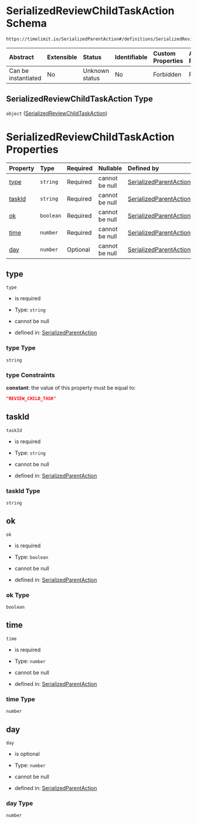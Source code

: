 # SerializedReviewChildTaskAction Schema

```txt
https://timelimit.io/SerializedParentAction#/definitions/SerializedReviewChildTaskAction
```

| Abstract            | Extensible | Status         | Identifiable | Custom Properties | Additional Properties | Access Restrictions | Defined In                                                                                        |
| :------------------ | :--------- | :------------- | :----------- | :---------------- | :-------------------- | :------------------ | :------------------------------------------------------------------------------------------------ |
| Can be instantiated | No         | Unknown status | No           | Forbidden         | Forbidden             | none                | [SerializedParentAction.schema.json\*](SerializedParentAction.schema.json "open original schema") |

## SerializedReviewChildTaskAction Type

`object` ([SerializedReviewChildTaskAction](serializedparentaction-definitions-serializedreviewchildtaskaction.md))

# SerializedReviewChildTaskAction Properties

| Property          | Type      | Required | Nullable       | Defined by                                                                                                                                                                                                                     |
| :---------------- | :-------- | :------- | :------------- | :----------------------------------------------------------------------------------------------------------------------------------------------------------------------------------------------------------------------------- |
| [type](#type)     | `string`  | Required | cannot be null | [SerializedParentAction](serializedparentaction-definitions-serializedreviewchildtaskaction-properties-type.md "https://timelimit.io/SerializedParentAction#/definitions/SerializedReviewChildTaskAction/properties/type")     |
| [taskId](#taskid) | `string`  | Required | cannot be null | [SerializedParentAction](serializedparentaction-definitions-serializedreviewchildtaskaction-properties-taskid.md "https://timelimit.io/SerializedParentAction#/definitions/SerializedReviewChildTaskAction/properties/taskId") |
| [ok](#ok)         | `boolean` | Required | cannot be null | [SerializedParentAction](serializedparentaction-definitions-serializedreviewchildtaskaction-properties-ok.md "https://timelimit.io/SerializedParentAction#/definitions/SerializedReviewChildTaskAction/properties/ok")         |
| [time](#time)     | `number`  | Required | cannot be null | [SerializedParentAction](serializedparentaction-definitions-serializedreviewchildtaskaction-properties-time.md "https://timelimit.io/SerializedParentAction#/definitions/SerializedReviewChildTaskAction/properties/time")     |
| [day](#day)       | `number`  | Optional | cannot be null | [SerializedParentAction](serializedparentaction-definitions-serializedreviewchildtaskaction-properties-day.md "https://timelimit.io/SerializedParentAction#/definitions/SerializedReviewChildTaskAction/properties/day")       |

## type

`type`

- is required

- Type: `string`

- cannot be null

- defined in: [SerializedParentAction](serializedparentaction-definitions-serializedreviewchildtaskaction-properties-type.md "https://timelimit.io/SerializedParentAction#/definitions/SerializedReviewChildTaskAction/properties/type")

### type Type

`string`

### type Constraints

**constant**: the value of this property must be equal to:

```json
"REVIEW_CHILD_TASK"
```

## taskId

`taskId`

- is required

- Type: `string`

- cannot be null

- defined in: [SerializedParentAction](serializedparentaction-definitions-serializedreviewchildtaskaction-properties-taskid.md "https://timelimit.io/SerializedParentAction#/definitions/SerializedReviewChildTaskAction/properties/taskId")

### taskId Type

`string`

## ok

`ok`

- is required

- Type: `boolean`

- cannot be null

- defined in: [SerializedParentAction](serializedparentaction-definitions-serializedreviewchildtaskaction-properties-ok.md "https://timelimit.io/SerializedParentAction#/definitions/SerializedReviewChildTaskAction/properties/ok")

### ok Type

`boolean`

## time

`time`

- is required

- Type: `number`

- cannot be null

- defined in: [SerializedParentAction](serializedparentaction-definitions-serializedreviewchildtaskaction-properties-time.md "https://timelimit.io/SerializedParentAction#/definitions/SerializedReviewChildTaskAction/properties/time")

### time Type

`number`

## day

`day`

- is optional

- Type: `number`

- cannot be null

- defined in: [SerializedParentAction](serializedparentaction-definitions-serializedreviewchildtaskaction-properties-day.md "https://timelimit.io/SerializedParentAction#/definitions/SerializedReviewChildTaskAction/properties/day")

### day Type

`number`
